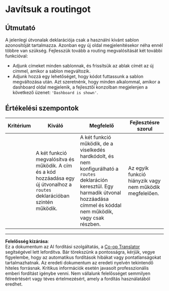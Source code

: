 <!--
CO_OP_TRANSLATOR_METADATA:
{
  "original_hash": "8223e429218befa731dd5bfd22299520",
  "translation_date": "2025-08-28T03:38:13+00:00",
  "source_file": "7-bank-project/1-template-route/assignment.md",
  "language_code": "hu"
}
-->
# Javítsuk a routingot

## Útmutató

A jelenlegi útvonalak deklarációja csak a használni kívánt sablon azonosítóját tartalmazza. Azonban egy új oldal megjelenítésekor néha ennél többre van szükség. Fejlesszük tovább a routing megvalósítását két további funkcióval:

- Adjunk címeket minden sablonnak, és frissítsük az ablak címét az új címmel, amikor a sablon megváltozik.
- Adjunk hozzá egy lehetőséget, hogy kódot futtassunk a sablon megváltozása után. Azt szeretnénk, hogy minden alkalommal, amikor a dashboard oldal megjelenik, a fejlesztői konzolban megjelenjen a következő üzenet: `'Dashboard is shown'`.

## Értékelési szempontok

| Kritérium | Kiváló                                                                                                                             | Megfelelő                                                                                                                                                                                 | Fejlesztésre szorul                                      |
| --------- | ----------------------------------------------------------------------------------------------------------------------------------- | ----------------------------------------------------------------------------------------------------------------------------------------------------------------------------------------- | ------------------------------------------------------- |
|           | A két funkció megvalósítva és működik. A cím és a kód hozzáadása egy új útvonalhoz a `routes` deklarációban szintén működik.         | A két funkció működik, de a viselkedés hardkódolt, és nem konfigurálható a `routes` deklaráción keresztül. Egy harmadik útvonal hozzáadása címmel és kóddal nem működik, vagy csak részben. | Az egyik funkció hiányzik vagy nem működik megfelelően. |

---

**Felelősség kizárása**:  
Ez a dokumentum az AI fordítási szolgáltatás, a [Co-op Translator](https://github.com/Azure/co-op-translator) segítségével lett lefordítva. Bár törekszünk a pontosságra, kérjük, vegye figyelembe, hogy az automatikus fordítások hibákat vagy pontatlanságokat tartalmazhatnak. Az eredeti dokumentum az eredeti nyelvén tekintendő hiteles forrásnak. Kritikus információk esetén javasolt professzionális emberi fordítást igénybe venni. Nem vállalunk felelősséget semmilyen félreértésért vagy téves értelmezésért, amely a fordítás használatából eredhet.